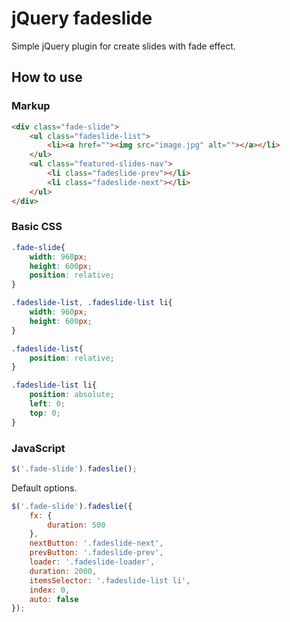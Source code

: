 # jQuery fadeslide

Simple jQuery plugin for create slides with fade effect.

## How to use

### Markup

```html
<div class="fade-slide">
    <ul class="fadeslide-list">
        <li><a href=""><img src="image.jpg" alt=""></a></li>
    </ul>
    <ul class="featured-slides-nav">
        <li class="fadeslide-prev"></li>
        <li class="fadeslide-next"></li>
    </ul>
</div>
```

### Basic CSS
```css
.fade-slide{
    width: 960px;
    height: 600px;
    position: relative;
}

.fadeslide-list, .fadeslide-list li{
    width: 960px;
    height: 600px;
}

.fadeslide-list{
    position: relative;
}

.fadeslide-list li{
    position: absolute;
    left: 0;
    top: 0;
}
```

### JavaScript

```javascript
$('.fade-slide').fadeslie();
```

Default options.

```javascript
$('.fade-slide').fadeslie({
    fx: {
        duration: 500
    },
    nextButton: '.fadeslide-next',
    prevButton: '.fadeslide-prev',
    loader: '.fadeslide-loader',
    duration: 2000,
    itemsSelector: '.fadeslide-list li',
    index: 0,
    auto: false
});
```
